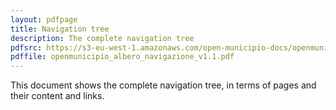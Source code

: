 ```yaml
---
layout: pdfpage
title: Navigation tree
description: The complete navigation tree
pdfsrc: https://s3-eu-west-1.amazonaws.com/open-municipio-docs/openmunicipio_albero_navigazione_v1.1.pdf
pdffile: openmunicipio_albero_navigazione_v1.1.pdf
---
```


This document shows the complete navigation tree, in terms of pages and their content and links.


    
